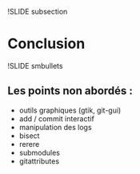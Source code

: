 !SLIDE subsection

# Conclusion

!SLIDE smbullets

## Les points non abordés :

* outils graphiques (gtik, git-gui)
* add / commit interactif
* manipulation des logs
* bisect
* rerere
* submodules
* gitattributes
